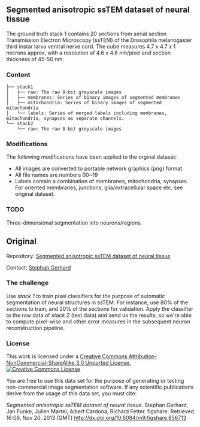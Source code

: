 Segmented anisotropic ssTEM dataset of neural tissue
----------------------------------------------------

The ground truth stack 1 contains 20 sections from serial section Transmission Electron Microscopy (ssTEM) of the Drosophila melanogaster third instar larva ventral nerve cord. The cube measures 4.7 x 4.7 x 1 microns approx, with a resolution of 4.6 x 4.6 nm/pixel and section thickness of 45-50 nm.

### Content
  
```
├── stack1
│   ├── raw: The raw 8-bit greyscale images
│   ├── membranes: Series of binary images of segmented membranes
│   ├── mitochondria: Series of binary images of segmented mitochondria
│   └── labels: Series of merged labels including membranes, mitochondria, synapses as separate channels.
└── stack2
    └── raw: The raw 8-bit greyscale images
```

### Modifications

The following modifications have been applied to the orginal dataset:
- All images are converted to portable network graphics (png) format
- All file names are numbers 00~19
- Labels contain a combination of membranes, mitochondria, synapses. For oriented membranes, junctions, glia/extracellular space etc. see original dataset.

### TODO

Three-dimensional segmentation into neurons/regions.

## Original

Repository: [Segmented anisotropic ssTEM dataset of neural tissue](https://github.com/unidesigner/groundtruth-drosophila-vnc)

Contact: [Stephan Gerhard](mailto:git@unidesign.ch)

### The challenge
Use *stack 1* to train pixel classifiers for the purpose of automatic segmentation of neural structures in ssTEM. For instance, use 80% of the sections to train, and 20% of the sections for validation. Apply the classifier to the raw data of *stack 2* (test data) and send us the results, so we're able to compute pixel-wise and other error measures in the subsequent neuron reconstruction pipeline.

### License
This work is licensed under a
[Creative Commons Attribution-NonCommercial-ShareAlike 3.0 Unported License.](http://creativecommons.org/licenses/by-nc-sa/3.0/deed.en_US)
<a rel="license" href="http://creativecommons.org/licenses/by-nc-sa/3.0/deed.en_US"><img alt="Creative Commons License" style="border-width:0" src="http://i.creativecommons.org/l/by-nc-sa/3.0/88x31.png" /></a>

You are free to use this data set for the purpose of generating or testing non-commercial image segmentation software. If any scientific publications derive from the usage of this data set, you must cite:

*Segmented anisotropic ssTEM dataset of neural tissue.* Stephan Gerhard, Jan Funke, Julien Martel, Albert Cardona, Richard Fetter. figshare. Retrieved 16:09, Nov 20, 2013 (GMT) http://dx.doi.org/10.6084/m9.figshare.856713
